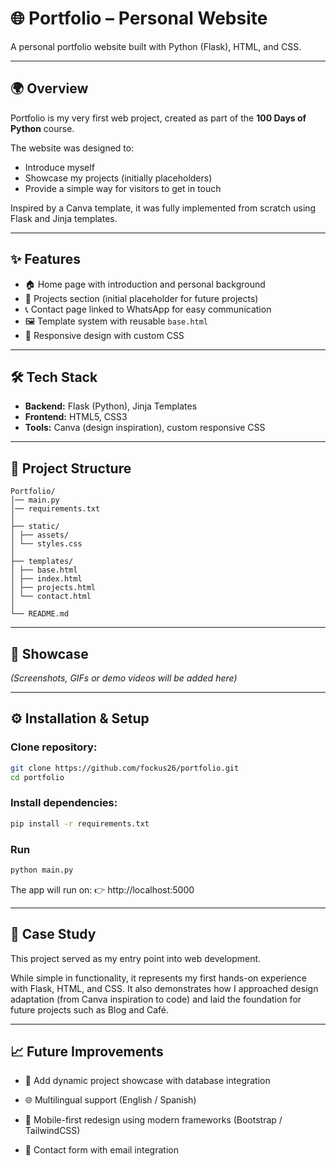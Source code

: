 # 🌐 Portfolio – Personal Website

A personal portfolio website built with Python (Flask), HTML, and CSS.  

---

## 🌍 Overview

Portfolio is my very first web project, created as part of the **100 Days of Python** course.  

The website was designed to:  
- Introduce myself  
- Showcase my projects (initially placeholders)  
- Provide a simple way for visitors to get in touch  

Inspired by a Canva template, it was fully implemented from scratch using Flask and Jinja templates.

---

## ✨ Features

- 🏠 Home page with introduction and personal background  
- 📂 Projects section (initial placeholder for future projects)  
- 📞 Contact page linked to WhatsApp for easy communication  
- 🖼 Template system with reusable `base.html`  
- 🎨 Responsive design with custom CSS  

---

## 🛠 Tech Stack

- **Backend:** Flask (Python), Jinja Templates  
- **Frontend:** HTML5, CSS3  
- **Tools:** Canva (design inspiration), custom responsive CSS  

---

## 📂 Project Structure

```text
Portfolio/
│── main.py
│── requirements.txt
│
├── static/
│ ├── assets/
│ └── styles.css
│
├── templates/
│ ├── base.html
│ ├── index.html
│ ├── projects.html
│ └── contact.html
│
└── README.md
```

---

## 📸 Showcase

_(Screenshots, GIFs or demo videos will be added here)_

---

## ⚙️ Installation & Setup

### Clone repository:
```bash
git clone https://github.com/fockus26/portfolio.git
cd portfolio
```

### Install dependencies:
```bash
pip install -r requirements.txt
```

### Run
```bash
python main.py
```

The app will run on:
👉 http://localhost:5000

---

## 📖 Case Study

This project served as my entry point into web development.

While simple in functionality, it represents my first hands-on experience with Flask, HTML, and CSS. It also demonstrates how I approached design adaptation (from Canva inspiration to code) and laid the foundation for future projects such as Blog and Café.

---

## 📈 Future Improvements

- 📂 Add dynamic project showcase with database integration

- 🌐 Multilingual support (English / Spanish)

- 📱 Mobile-first redesign using modern frameworks (Bootstrap / TailwindCSS)

- 📩 Contact form with email integration
